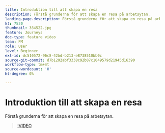 ```yaml
---
title: Introduktion till att skapa en resa
description: Förstå grunderna för att skapa en resa på arbetsytan.
landing-page-description: Förstå grunderna för att skapa en resa på arbetsytan.
kt: 7530
thumbnail: 334522.jpg
feature: Journeys
doc-type: feature video
team: PM
role: User
level: Beginner
exl-id: dc510572-96c8-42bd-b213-e8738510bb0c
source-git-commit: d7b1202abf3338c92b07c1049579d21945d16390
workflow-type: tm+mt
source-wordcount: '0'
ht-degree: 0%

---
```


# Introduktion till att skapa en resa

Förstå grunderna för att skapa en resa på arbetsytan.

>[!VIDEO](https://video.tv.adobe.com/v/334522?quality=12)
